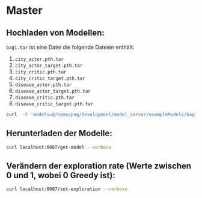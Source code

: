 # Master

## Hochladen von Modellen:
```bag1.tar``` ist eine Datei die folgende Dateien enthält:

1. ```city_actor.pth.tar```
2. ```city_actor_target.pth.tar```
3. ```city_critic.pth.tar```
4. ```city_critic_target.pth.tar```
5. ```disease_actor.pth.tar```
6. ```disease_actor_target.pth.tar```
7. ```disease_critic.pth.tar```
8. ```disease_critic_target.pth.tar```

```bash
curl  -F 'models=@/home/pag/Development/model_server/exampleModels/bag1.tar' localhost:8087/models --verbose -H "Authorization: Basic 11843e47-3e1b-45ba-9d09-2d154bb9a73l"
```

## Herunterladen der Modelle:
```bash
curl localhost:8087/get-model --verbose
```

## Verändern der exploration rate (Werte zwischen 0 und 1, wobei 0 Greedy ist):
```bash
curl localhost:8087/set-exploration --verbose
```

